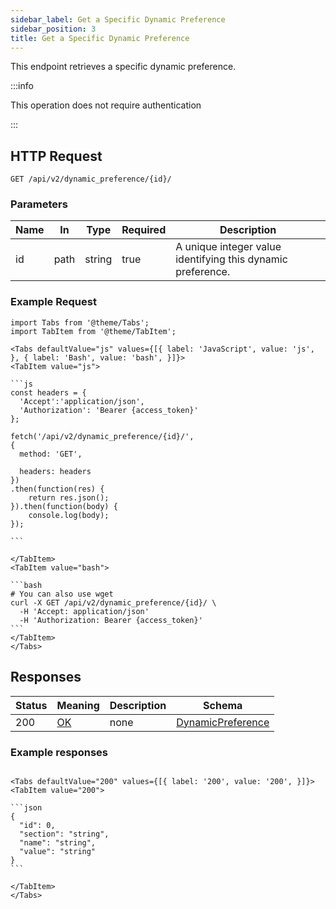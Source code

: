 ```yaml
---
sidebar_label: Get a Specific Dynamic Preference
sidebar_position: 3
title: Get a Specific Dynamic Preference
---
```


This endpoint retrieves a specific dynamic preference.

:::info

This operation does not require authentication

:::

## HTTP Request

`GET /api/v2/dynamic_preference/{id}/`

### Parameters

| Name | In   | Type   | Required | Description                                                 |
|------|------|--------|----------|-------------------------------------------------------------|
| id   | path | string | true     | A unique integer value identifying this dynamic preference. |

### Example Request

````mdx-code-block
import Tabs from '@theme/Tabs';
import TabItem from '@theme/TabItem';

<Tabs defaultValue="js" values={[{ label: 'JavaScript', value: 'js', }, { label: 'Bash', value: 'bash', }]}>
<TabItem value="js">

```js
const headers = {
  'Accept':'application/json',
  'Authorization': 'Bearer {access_token}'
};

fetch('/api/v2/dynamic_preference/{id}/',
{
  method: 'GET',

  headers: headers
})
.then(function(res) {
    return res.json();
}).then(function(body) {
    console.log(body);
});

```

</TabItem>
<TabItem value="bash">

```bash
# You can also use wget
curl -X GET /api/v2/dynamic_preference/{id}/ \
  -H 'Accept: application/json'
  -H 'Authorization: Bearer {access_token}'
```
</TabItem>
</Tabs>
````

## Responses

| Status | Meaning                                                 | Description | Schema                                        |
|--------|---------------------------------------------------------|-------------|-----------------------------------------------|
| 200    | [OK](https://tools.ietf.org/html/rfc7231#section-6.3.1) | none        | [DynamicPreference](../schemas/dynamic_preference) |

### Example responses


````mdx-code-block

<Tabs defaultValue="200" values={[{ label: '200', value: '200', }]}>
<TabItem value="200">

```json
{
  "id": 0,
  "section": "string",
  "name": "string",
  "value": "string"
}
```

</TabItem>
</Tabs>
````




